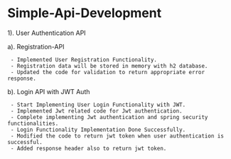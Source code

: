 # Simple-Api-Development


1). User Authentication API

   a). Registration-API

     - Implemented User Registration Functionality.
     - Registration data will be stored in memory with h2 database.
     - Updated the code for validation to return appropriate error response.

   b). Login API with JWT Auth
   
     - Start Implementing User Login Functionality with JWT.
     - Implemented Jwt related code for Jwt authentication.
     - Complete implementing Jwt authentication and spring security functionalities.
     - Login Functionality Implementation Done Successfully.
     - Modified the code to return jwt token when user authentication is successful.
     - Added response header also to return jwt token.
